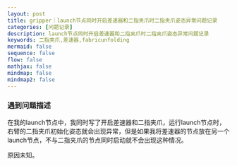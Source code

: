 ```yaml
---
layout: post
title: gripper｜launch节点同时开启差速器和二指夹爪时二指夹爪姿态异常问题记录
categories: [问题记录]
description: launch节点同时开启差速器和二指夹爪时二指夹爪姿态异常问题记录
keywords: 二指夹爪,差速器,fabricunfolding
mermaid: false
sequence: false
flow: false
mathjax: false
mindmap: false
mindmap2: false
---
```


### 遇到问题描述

在我的launch节点中，我同时写了开启差速器和二指夹爪，运行launch节点时，右臂的二指夹爪初始化姿态就会出现异常，但是如果我将差速器的节点放在另一个launch节点，不与二指夹爪的节点同时启动就不会出现这种情况。

原因未知。

